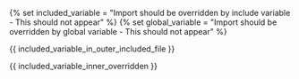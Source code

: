 {% set included_variable = "Import should be overridden by include variable - This should not appear" %}
{% set global_variable = "Import should be overridden by global variable - This should not appear" %}

{{ included_variable_in_outer_included_file }}

{{ included_variable_inner_overridden }}
